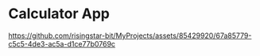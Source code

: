 # Calculator App

https://github.com/risingstar-bit/MyProjects/assets/85429920/67a85779-c5c5-4de3-ac5a-d1ce77b0769c

